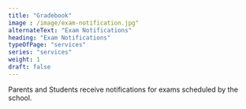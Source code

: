 ```yaml
---
title: "Gradebook"
image : /image/exam-notification.jpg"
alternateText: "Exam Notifications"
heading: "Exam Notifications"
typeOfPage: "services"
series: "services"
weight: 1
draft: false
---
```


<p>Parents and Students receive notifications for exams scheduled by the school.</p>